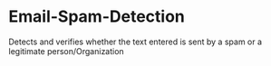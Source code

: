 # Email-Spam-Detection
Detects and verifies whether the text entered is sent by a spam or a legitimate person/Organization
